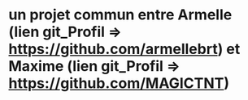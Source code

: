 # un projet commun entre Armelle (lien git_Profil => https://github.com/armellebrt) et Maxime (lien git_Profil => https://github.com/MAGICTNT)
